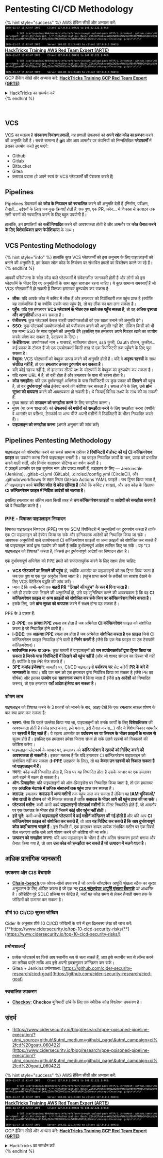 # Pentesting CI/CD Methodology

{% hint style="success" %}
AWS हैकिंग सीखें और अभ्यास करें:<img src="../.gitbook/assets/image (1).png" alt="" data-size="line">[**HackTricks Training AWS Red Team Expert (ARTE)**](https://training.hacktricks.xyz/courses/arte)<img src="../.gitbook/assets/image (1).png" alt="" data-size="line">\
GCP हैकिंग सीखें और अभ्यास करें: <img src="../.gitbook/assets/image (2).png" alt="" data-size="line">[**HackTricks Training GCP Red Team Expert (GRTE)**<img src="../.gitbook/assets/image (2).png" alt="" data-size="line">](https://training.hacktricks.xyz/courses/grte)

<details>

<summary>HackTricks का समर्थन करें</summary>

* [**सदस्यता योजनाओं**](https://github.com/sponsors/carlospolop) की जांच करें!
* **हमारे साथ जुड़ें** 💬 [**Discord समूह**](https://discord.gg/hRep4RUj7f) या [**टेलीग्राम समूह**](https://t.me/peass) या **हमारा अनुसरण करें** **Twitter** 🐦 [**@hacktricks\_live**](https://twitter.com/hacktricks\_live)**.**
* **हैकिंग ट्रिक्स साझा करें और** [**HackTricks**](https://github.com/carlospolop/hacktricks) और [**HackTricks Cloud**](https://github.com/carlospolop/hacktricks-cloud) गिटहब रिपोजिटरी में PR सबमिट करें।

</details>
{% endhint %}

<figure><img src="../.gitbook/assets/CLOUD-logo-letters.svg" alt=""><figcaption></figcaption></figure>

## VCS

VCS का मतलब है **संस्करण नियंत्रण प्रणाली**, यह प्रणाली डेवलपर्स को **अपने स्रोत कोड का प्रबंधन** करने की अनुमति देती है। सबसे सामान्य है **git** और आप आमतौर पर कंपनियों को निम्नलिखित **प्लेटफार्मों** में इसका उपयोग करते हुए पाएंगे:

* Github
* Gitlab
* Bitbucket
* Gitea
* क्लाउड प्रदाता (वे अपने स्वयं के VCS प्लेटफार्मों की पेशकश करते हैं)

## Pipelines

Pipelines डेवलपर्स को **कोड के निष्पादन को स्वचालित** करने की अनुमति देती हैं (निर्माण, परीक्षण, तैनाती... उद्देश्यों के लिए) जब कुछ क्रियाएँ होती हैं: एक पुश, एक PR, क्रोन... ये विकास से उत्पादन तक सभी चरणों को स्वचालित करने के लिए बहुत उपयोगी हैं।

हालांकि, इन प्रणालियों को **कहीं निष्पादित** करने की आवश्यकता होती है और आमतौर पर **कोड तैनात करने के लिए विशेषाधिकार प्राप्त क्रेडेंशियल्स** के साथ।

## VCS Pentesting Methodology

{% hint style="info" %}
हालांकि कुछ VCS प्लेटफार्मों को इस अनुभाग के लिए पाइपलाइनों को बनाने की अनुमति है, हम केवल स्रोत कोड के नियंत्रण पर संभावित हमलों का विश्लेषण करने जा रहे हैं।
{% endhint %}

आपकी परियोजना के स्रोत कोड वाले प्लेटफार्मों में संवेदनशील जानकारी होती है और लोगों को इस प्लेटफॉर्म के भीतर दिए गए अनुमतियों के साथ बहुत सावधान रहना चाहिए। ये कुछ सामान्य समस्याएँ हैं जो VCS प्लेटफार्मों में हो सकती हैं जिनका हमलावर दुरुपयोग कर सकता है:

* **लीक**: यदि आपके कोड में कमिट में लीक हैं और हमलावर को रिपॉजिटरी तक पहुंच प्राप्त है (क्योंकि यह सार्वजनिक है या क्योंकि उसके पास पहुंच है), तो वह लीक का पता लगा सकता है।
* **पहुँच**: यदि एक हमलावर **VCS प्लेटफार्म के भीतर एक खाते तक पहुँच सकता है**, तो वह **अधिक दृश्यता और अनुमतियाँ** प्राप्त कर सकता है।
* **पंजीकरण**: कुछ प्लेटफार्म केवल बाहरी उपयोगकर्ताओं को एक खाता बनाने की अनुमति देंगे।
* **SSO**: कुछ प्लेटफार्म उपयोगकर्ताओं को पंजीकरण करने की अनुमति नहीं देंगे, लेकिन किसी को भी एक मान्य SSO के साथ पहुंचने की अनुमति देंगे (इसलिए एक हमलावर अपने गिटहब खाते का उपयोग करके प्रवेश कर सकता है, उदाहरण के लिए)।
* **क्रेडेंशियल्स**: उपयोगकर्ता नाम + पासवर्ड, व्यक्तिगत टोकन, ssh कुंजी, Oauth टोकन, कुकीज़... कई प्रकार के टोकन हैं जो एक उपयोगकर्ता किसी तरह से एक रिपॉजिटरी तक पहुँचने के लिए चुरा सकता है।
* **वेबहुक**: VCS प्लेटफार्मों को वेबहुक उत्पन्न करने की अनुमति होती है। यदि वे **अदृश्य रहस्यों** के साथ **संरक्षित नहीं हैं**, तो एक **हमलावर उनका दुरुपयोग कर सकता है**।
* यदि कोई रहस्य नहीं है, तो हमलावर तीसरे पक्ष के प्लेटफॉर्म के वेबहुक का दुरुपयोग कर सकता है।
* यदि रहस्य URL में है, तो वही होता है और हमलावर के पास भी रहस्य होता है।
* **कोड समझौता:** यदि एक दुर्भावनापूर्ण अभिनेता के पास रिपॉजिटरी पर कुछ प्रकार की **लिखने** की पहुंच है, तो वह **दुर्भावनापूर्ण कोड** इंजेक्ट करने की कोशिश कर सकता है। सफल होने के लिए, उसे **ब्रांच सुरक्षा को बायपास** करने की आवश्यकता हो सकती है। ये क्रियाएँ विभिन्न लक्ष्यों के साथ की जा सकती हैं:
* मुख्य शाखा को **उत्पादन को समझौता करने** के लिए समझौता करना।
* मुख्य (या अन्य शाखाओं) को **डेवलपर्स की मशीनों को समझौता करने** के लिए समझौता करना (क्योंकि वे आमतौर पर परीक्षण, टेराफॉर्म या अन्य चीजें अपनी मशीनों में रिपॉजिटरी के भीतर निष्पादित करते हैं)।
* **पाइपलाइन को समझौता करना** (अगले अनुभाग की जांच करें)

## Pipelines Pentesting Methodology

पाइपलाइन को परिभाषित करने का सबसे सामान्य तरीका है **रिपॉजिटरी में होस्ट की गई CI कॉन्फ़िगरेशन फ़ाइल** का उपयोग करना जिसे पाइपलाइन बनाती है। यह फ़ाइल निष्पादित कार्यों के क्रम, प्रवाह को प्रभावित करने वाली शर्तों, और निर्माण वातावरण सेटिंग्स का वर्णन करती है।\
ये फ़ाइलें आमतौर पर एक सुसंगत नाम और प्रारूप रखती हैं, उदाहरण के लिए — Jenkinsfile (Jenkins), .gitlab-ci.yml (GitLab), .circleci/config.yml (CircleCI), और .github/workflows के तहत स्थित GitHub Actions YAML फ़ाइलें। जब ट्रिगर किया जाता है, तो पाइपलाइन कार्य **चयनित स्रोत से कोड खींचता है** (जैसे कि कमिट / शाखा), और उस कोड के खिलाफ **CI कॉन्फ़िगरेशन फ़ाइल में निर्दिष्ट आदेशों को चलाता है**।

इसलिए हमलावर का अंतिम लक्ष्य किसी तरह से **उन कॉन्फ़िगरेशन फ़ाइलों** या **आदेशों को समझौता करना है** जो वे निष्पादित करते हैं।

### PPE - विषाक्त पाइपलाइन निष्पादन

विषाक्त पाइपलाइन निष्पादन (PPE) पथ एक SCM रिपॉजिटरी में अनुमतियों का दुरुपयोग करता है ताकि एक CI पाइपलाइन को हेरफेर किया जा सके और हानिकारक आदेशों को निष्पादित किया जा सके। आवश्यक अनुमतियों वाले उपयोगकर्ता CI कॉन्फ़िगरेशन फ़ाइलों या अन्य फ़ाइलों को संशोधित कर सकते हैं जो पाइपलाइन कार्य द्वारा उपयोग की जाती हैं ताकि दुर्भावनापूर्ण आदेश शामिल किए जा सकें। यह "CI पाइपलाइन को विषाक्त" करता है, जिससे इन दुर्भावनापूर्ण आदेशों का निष्पादन होता है।

एक दुर्भावनापूर्ण अभिनेता को PPE हमले को सफलतापूर्वक करने के लिए सक्षम होना चाहिए:

* **VCS प्लेटफार्म पर लिखने की पहुंच** हो, क्योंकि आमतौर पर पाइपलाइनों को तब ट्रिगर किया जाता है जब एक पुश या एक पुल अनुरोध किया जाता है। (पहुंच प्राप्त करने के तरीकों का सारांश देखने के लिए VCS पेंटेस्टिंग पद्धति की जांच करें)।
* ध्यान दें कि कभी-कभी एक **बाहरी PR "लिखने की पहुंच" के रूप में गिना जाता है**।
* भले ही उसके पास लिखने की अनुमतियाँ हों, उसे यह सुनिश्चित करने की आवश्यकता है कि वह **CI कॉन्फ़िगरेशन फ़ाइल या अन्य फ़ाइलों को संशोधित कर सके जिन पर कॉन्फ़िगरेशन निर्भर करता है**।
* इसके लिए, उसे **ब्रांच सुरक्षा को बायपास** करने में सक्षम होना पड़ सकता है।

PPE के 3 प्रकार हैं:

* **D-PPE**: एक **प्रत्यक्ष PPE** हमला तब होता है जब अभिनेता **CI कॉन्फ़िगरेशन** फ़ाइल को संशोधित करता है जो निष्पादित होने वाली है।
* **I-DDE**: एक **अप्रत्यक्ष PPE** हमला तब होता है जब अभिनेता **संशोधित करता है** एक **फ़ाइल** जिसे CI कॉन्फ़िगरेशन फ़ाइल निष्पादित होने वाली है **निर्भर करती है** (जैसे कि एक मेक फ़ाइल या एक टेराफॉर्म कॉन्फ़िगरेशन)।
* **सार्वजनिक PPE या 3PE**: कुछ मामलों में पाइपलाइनों को **उन उपयोगकर्ताओं द्वारा ट्रिगर किया जा सकता है जिनके पास रिपॉजिटरी में लिखने की पहुंच नहीं है** (और जो शायद संगठन का हिस्सा भी नहीं हैं) क्योंकि वे एक PR भेज सकते हैं।
* **3PE कमांड इंजेक्शन**: आमतौर पर, CI/CD पाइपलाइनों **पर्यावरण चर** सेट करेंगी **PR के बारे में जानकारी** के साथ। यदि उस मान को एक हमलावर द्वारा नियंत्रित किया जा सकता है (जैसे PR का शीर्षक) और इसका **उपयोग** एक **खतरनाक स्थान** में किया जाता है (जैसे **sh आदेशों** को निष्पादित करना), तो एक हमलावर **वहाँ आदेश इंजेक्ट कर सकता है**।

### शोषण लाभ

पाइपलाइन को विषाक्त करने के 3 प्रकारों को जानने के बाद, आइए देखें कि एक हमलावर सफल शोषण के बाद क्या प्राप्त कर सकता है:

* **रहस्य**: जैसा कि पहले उल्लेख किया गया था, पाइपलाइनों को उनके कार्यों के लिए **विशेषाधिकार** की आवश्यकता होती है (कोड प्राप्त करना, इसे बनाना, इसे तैनात करना...) और ये विशेषाधिकार आमतौर पर **रहस्यों में दिए जाते हैं**। ये रहस्य आमतौर पर **पर्यावरण चर या सिस्टम के भीतर फ़ाइलों के माध्यम से** सुलभ होते हैं। इसलिए एक हमलावर हमेशा जितना संभव हो सके उतने रहस्यों को निकालने की कोशिश करेगा।
* पाइपलाइन प्लेटफार्म के आधार पर, हमलावर को **कॉन्फ़िगरेशन में रहस्यों को निर्दिष्ट करने की आवश्यकता हो सकती है**। इसका मतलब है कि यदि हमलावर CI कॉन्फ़िगरेशन पाइपलाइन को संशोधित नहीं कर सकता (**I-PPE** उदाहरण के लिए), तो वह **केवल उन रहस्यों को निकाल सकता है जो पाइपलाइन में हैं**।
* **गणना**: कोड कहीं निष्पादित होता है, जिस पर यह निष्पादित होता है उसके आधार पर एक हमलावर आगे बढ़ने में सक्षम हो सकता है।
* **ऑन-प्रिमाइसेस**: यदि पाइपलाइनों को ऑन-प्रिमाइसेस पर निष्पादित किया जाता है, तो एक हमलावर एक **आंतरिक नेटवर्क में अधिक संसाधनों तक पहुंच** प्राप्त कर सकता है।
* **क्लाउड**: हमलावर **क्लाउड में अन्य मशीनों** तक पहुंच प्राप्त कर सकता है लेकिन वह **IAM भूमिकाओं/सेवा खातों के टोकन** को भी निकाल सकता है ताकि **क्लाउड के भीतर आगे की पहुंच प्राप्त की जा सके**।
* **प्लेटफार्म मशीन**: कभी-कभी कार्य **पाइपलाइनों प्लेटफार्म मशीनों** के भीतर निष्पादित होते हैं, जो आमतौर पर एक क्लाउड के भीतर होते हैं जिसमें **कोई और पहुंच नहीं होती**।
* **इसे चुनें:** कभी-कभी **पाइपलाइनों प्लेटफार्म में कई मशीनें कॉन्फ़िगर की गई होती हैं** और यदि आप **CI कॉन्फ़िगरेशन फ़ाइल को संशोधित कर सकते हैं**, तो आप **यह निर्दिष्ट कर सकते हैं कि आप दुर्भावनापूर्ण कोड कहाँ चलाना चाहते हैं**। इस स्थिति में, एक हमलावर शायद प्रत्येक संभावित मशीन पर एक रिवर्स शेल चलाएगा ताकि उसे आगे शोषण करने की कोशिश की जा सके।
* **उत्पादन को समझौता करना**: यदि आप पाइपलाइन के भीतर हैं और अंतिम संस्करण इससे बनाया और तैनात किया गया है, तो आप **उस कोड को समझौता कर सकते हैं जो उत्पादन में चलने वाला है**।

## अधिक प्रासंगिक जानकारी

### उपकरण और CIS बेंचमार्क

* [**Chain-bench**](https://github.com/aquasecurity/chain-bench) एक ओपन-सोर्स उपकरण है जो आपके सॉफ़्टवेयर आपूर्ति श्रृंखला स्टैक का सुरक्षा अनुपालन के लिए ऑडिट करता है जो एक नए [**CIS सॉफ़्टवेयर आपूर्ति श्रृंखला बेंचमार्क**](https://github.com/aquasecurity/chain-bench/blob/main/docs/CIS-Software-Supply-Chain-Security-Guide-v1.0.pdf) पर आधारित है। ऑडिटिंग पूरे SDLC प्रक्रिया पर केंद्रित है, जहाँ यह कोड समय से लेकर तैनाती समय तक के जोखिमों को उजागर कर सकता है।

### शीर्ष 10 CI/CD सुरक्षा जोखिम

Cider के अनुसार शीर्ष 10 CI/CD जोखिमों के बारे में इस दिलचस्प लेख की जांच करें: [**https://www.cidersecurity.io/top-10-cicd-security-risks/**](https://www.cidersecurity.io/top-10-cicd-security-risks/)

### प्रयोगशालाएँ

* प्रत्येक प्लेटफार्म पर जिसे आप स्थानीय रूप से चला सकते हैं, आप इसे स्थानीय रूप से लॉन्च करने का तरीका पाएंगे ताकि आप इसे अपनी इच्छानुसार कॉन्फ़िगर कर सकें।
* Gitea + Jenkins प्रयोगशाला: [https://github.com/cider-security-research/cicd-goat](https://github.com/cider-security-research/cicd-goat)

### स्वचालित उपकरण

* [**Checkov**](https://github.com/bridgecrewio/checkov): **Checkov** बुनियादी ढांचे के लिए एक स्थैतिक कोड विश्लेषण उपकरण है।

## संदर्भ

* [https://www.cidersecurity.io/blog/research/ppe-poisoned-pipeline-execution/?utm\_source=github\&utm\_medium=github\_page\&utm\_campaign=ci%2fcd%20goat\_060422](https://www.cidersecurity.io/blog/research/ppe-poisoned-pipeline-execution/?utm\_source=github\&utm\_medium=github\_page\&utm\_campaign=ci%2fcd%20goat\_060422)

{% hint style="success" %}
AWS हैकिंग सीखें और अभ्यास करें:<img src="../.gitbook/assets/image (1).png" alt="" data-size="line">[**HackTricks Training AWS Red Team Expert (ARTE)**](https://training.hacktricks.xyz/courses/arte)<img src="../.gitbook/assets/image (1).png" alt="" data-size="line">\
GCP हैकिंग सीखें और अभ्यास करें: <img src="../.gitbook/assets/image (2).png" alt="" data-size="line">[**HackTricks Training GCP Red Team Expert (GRTE)**<img src="../.gitbook/assets/image (2).png" alt="" data-size="line">](https://training.hacktricks.xyz/courses/grte)

<details>

<summary>HackTricks का समर्थन करें</summary>

* [**सदस्यता योजनाओं**](https://github.com/sponsors/carlospolop) की जांच करें!
* **हमारे साथ जुड़ें** 💬 [**Discord समूह**](https://discord.gg/hRep4RUj7f) या [**टेलीग्राम समूह**](https://t.me/peass) या **हमारा अनुसरण करें** **Twitter** 🐦 [**@hacktricks\_live**](https://twitter.com/hacktricks\_live)**.**
* **हैकिंग ट्रिक्स साझा करें और** [**HackTricks**](https://github.com/carlospolop/hacktricks) और [**HackTricks Cloud**](https://github.com/carlospolop/hacktricks-cloud) गिटहब रिपोजिटरी में PR सबमिट करें।

</details>
{% endhint %}
